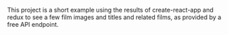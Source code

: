 This project is a short example using the results of create-react-app and redux to see a few film images and titles and related films, as provided by a free API endpoint.